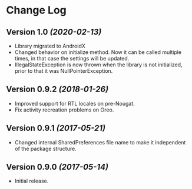 Change Log
==========

Version 1.0 *(2020-02-13)*
----------------------------
 * Library migrated to AndroidX
 * Changed behavior on initialize method. Now it can be called multiple times, in that case the settings will be updated.
 * IllegalStateException is now thrown when the library is not initialized, prior to that it was NullPointerException.

Version 0.9.2 *(2018-01-26)*
----------------------------
 * Improved support for RTL locales on pre-Nougat.
 * Fix activity recreation problems on Oreo.

Version 0.9.1 *(2017-05-21)*
----------------------------
 * Changed internal SharedPreferences file name to make it independent of the package structure.

Version 0.9.0 *(2017-05-14)*
----------------------------
 * Initial release.